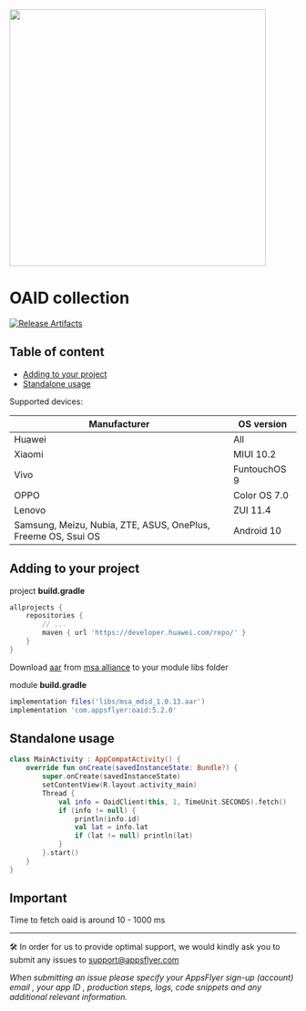 <img src="https://www.appsflyer.com/wp-content/uploads/2016/11/logo-1.svg"  width="450">

# OAID collection

[![Release Artifacts](https://img.shields.io/nexus/r/com.appsflyer/oaid.svg?server=https%3A%2F%2Foss.sonatype.org)](https://oss.sonatype.org/content/repositories/releases/com/appsflyer/oaid/)

## Table of content
- [Adding to your project](#adding-to-your-project)
- [Standalone usage](#standalone-usage)

Supported devices:

Manufacturer    |   OS version
---             |   ---
Huawei          |   All
Xiaomi          |   MIUI 10.2
Vivo            |   FuntouchOS 9
OPPO            |   Color OS 7.0
Lenovo          |   ZUI 11.4
Samsung, Meizu, Nubia, ZTE, ASUS, OnePlus, Freeme OS, Ssui OS   |   Android 10

## Adding to your project
project **build.gradle**
```groovy
allprojects {
    repositories {
        // ...
        maven { url 'https://developer.huawei.com/repo/' }
    }
}
```
Download [aar](oaid/libs/msa_mdid_1.0.13.aar) from [msa alliance](http://www.msa-alliance.cn/col.jsp?id=120) to your module libs folder

module **build.gradle**
```groovy
implementation files('libs/msa_mdid_1.0.13.aar')
implementation 'com.appsflyer:oaid:5.2.0'
```
## Standalone usage
```kotlin
class MainActivity : AppCompatActivity() {
    override fun onCreate(savedInstanceState: Bundle?) {
        super.onCreate(savedInstanceState)
        setContentView(R.layout.activity_main)
        Thread {
            val info = OaidClient(this, 1, TimeUnit.SECONDS).fetch()
            if (info != null) {
                println(info.id)
                val lat = info.lat
                if (lat != null) println(lat)
            }
        }.start()
    }
}
```

## Important
Time to fetch oaid is around 10 - 1000 ms

---
🛠 In order for us to provide optimal support, we would kindly ask you to submit any issues to support@appsflyer.com

*When submitting an issue please specify your AppsFlyer sign-up (account) email , your app ID , production steps, logs, code snippets and any additional relevant information.*

